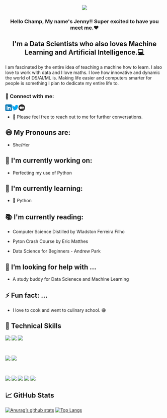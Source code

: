 <p align = "center">

<img src = "https://user-images.githubusercontent.com/66979765/164052319-16b25665-9cd9-4c8d-ac47-30698d5a969a.png ">

</p>

<h3 align ="center">
Hello Champ, My name's Jenny!! Super excited to have you meet me.❤
</h3>

<h2 align="center">
I'm a Data Scientists who also loves Machine Learning and Artificial Intelligence.💻
</h2>

I am fascinated by the entire idea of teaching a machine how to learn. I also love to work with data and I love maths. I love how innovative and dynamic the world of DS/AI/ML is. Making life easier and computers smarter for people is something I plan to dedicate my entire life to.

### 🤝 Connect with me:

<a href="https://www.linkedin.com/in/jennifer-iroh-68a179185/"><img align="left" src="./images/linkedin.png" alt="Jennifer Iroh | LinkedIn" width="21px"/></a>
<a href="https://mobile.twitter.com/iCaligrapher"><img align="left" src="./images/twitter.png" alt="Jennifer Iroh | Twitter" width="21px"/></a>
<a href="https://irohjenny.medium.com/"><img align="left" src="./images/medium.png" alt="Jennifer Iroh| Medium" width="21px"/></a>
</br>

- 💬 Please feel free to reach out to me for further conversations.

## 😄 My Pronouns are:

- She/Her

## 🔭 I'm currently working on:

- Perfecting my use of Python

## 🌱 I'm currently learning:

- 🐍 Python

## 📚 I'm currently reading:

- Computer Science Distilled by Wladston Ferreira Filho

- Pyton Crash Course by Eric Matthes

- Data Science for Beginners - Andrew Park

## 🤔 I’m looking for help with ...

- A study buddy for Data Scienece and Machine Learning

## ⚡ Fun fact: ...

- I love to cook and went to culinary school. 😁

## 💼 Technical Skills

![](https://img.shields.io/badge/Code-JavaScript-informational?style=flat&logo=JavaScript&color=F7DF1E)
![](https://img.shields.io/badge/Code-HTML5-informational?style=flat&logo=HTML5&color=E34F26)
![](https://img.shields.io/badge/Code-Python-informational?style=flat&logo=Python&color=003B57)

</br>

![](https://img.shields.io/badge/Style-CSS3-informational?style=flat&logo=CSS3&color=1572B6)
![](https://img.shields.io/badge/Style-Bootstrap-informational?style=flat&logo=Bootstrap&color=7952B3)

</br>

![](https://img.shields.io/badge/Tools-Git-informational?style=flat&logo=Git&color=F05032)
![](https://img.shields.io/badge/Tools-GitHub-informational?style=flat&logo=GitHub&color=181717)
![](https://img.shields.io/badge/Tools-Netlify-informational?style=flat&logo=netlify&color=00C7B7)
![](https://img.shields.io/badge/Tools-Figma-informational?style=flat&logo=Figma&color=F24E1E)
![](https://img.shields.io/badge/Tools-AdobeXd-informational??style=for-the-badge&logo=Adobe%20XD&logoColor=#FF61F6)

## 📈 GitHub Stats

[![Anurag’s github stats](https://github-readme-stats.vercel.app/api?username=Jennifer-Iroh)](https://github.com/Jennifer-Iroh)
[![Top Langs](https://github-readme-stats.vercel.app/api/top-langs/?username=Jennifer-Iroh&layout=compact)](https://github.com/Jenifer-Iroh)

<!--
**Jennifer-Iroh/Jennifer-Iroh** is a ✨ _special_ ✨ repository because its `README.md` (this file) appears on your GitHub profile.

Here are some ideas to get you started:

- 🔭 I’m currently working on ...
- 🌱 I’m currently learning ...
- 👯 I’m looking to collaborate on ...
- 🤔 I’m looking for help with ...
- 💬 Ask me about ...
- 📫 How to reach me: ...
- 😄 Pronouns: ...
- ⚡ Fun fact: ...
-->
